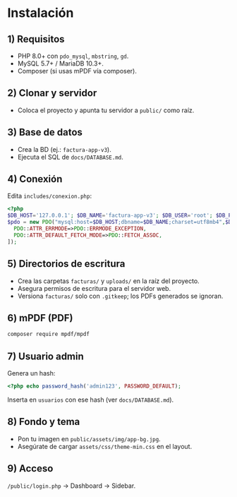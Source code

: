 # Instalación

## 1) Requisitos
- PHP 8.0+ con `pdo_mysql`, `mbstring`, `gd`.
- MySQL 5.7+ / MariaDB 10.3+.
- Composer (si usas mPDF vía composer).

## 2) Clonar y servidor
- Coloca el proyecto y apunta tu servidor a `public/` como raíz.

## 3) Base de datos
- Crea la BD (ej.: `factura-app-v3`).
- Ejecuta el SQL de `docs/DATABASE.md`.

## 4) Conexión
Edita `includes/conexion.php`:
```php
<?php
$DB_HOST='127.0.0.1'; $DB_NAME='factura-app-v3'; $DB_USER='root'; $DB_PASS='';
$pdo = new PDO("mysql:host=$DB_HOST;dbname=$DB_NAME;charset=utf8mb4",$DB_USER,$DB_PASS,[
  PDO::ATTR_ERRMODE=>PDO::ERRMODE_EXCEPTION,
  PDO::ATTR_DEFAULT_FETCH_MODE=>PDO::FETCH_ASSOC,
]);
```

## 5) Directorios de escritura
- Crea las carpetas `facturas/` y `uploads/` en la raíz del proyecto.
- Asegura permisos de escritura para el servidor web.
- Versiona `facturas/` solo con `.gitkeep`; los PDFs generados se ignoran.

## 6) mPDF (PDF)
```bash
composer require mpdf/mpdf
```

## 7) Usuario admin
Genera un hash:
```php
<?php echo password_hash('admin123', PASSWORD_DEFAULT);
```
Inserta en `usuarios` con ese hash (ver `docs/DATABASE.md`).

## 8) Fondo y tema
- Pon tu imagen en `public/assets/img/app-bg.jpg`.
- Asegúrate de cargar `assets/css/theme-min.css` en el layout.

## 9) Acceso
`/public/login.php` → Dashboard → Sidebar.
